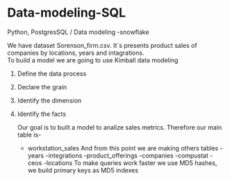 # Data-modeling-SQL
Python, PostgresSQL / Data modeling -snowflake

We have dataset Sorenson_firm.csv. It`s presents product sales of companies by locations, years and intagrations.  
To build a model we are going to use Kimball data modeling
1. Define the data process
2. Declare the grain
3. Identify the dimension
4. Identify the facts

   Our goal is to built a model to analize sales metrics. Therefore our main table is-
   - workstation_sales
   And from this point we are making others tables
  -years
  -integrations
  -product_offerings
  -companies
  -compustat
  -ceos
  -locations
To make queries work faster we use MD5 hashes, we build primary keys as MD5 indexes
